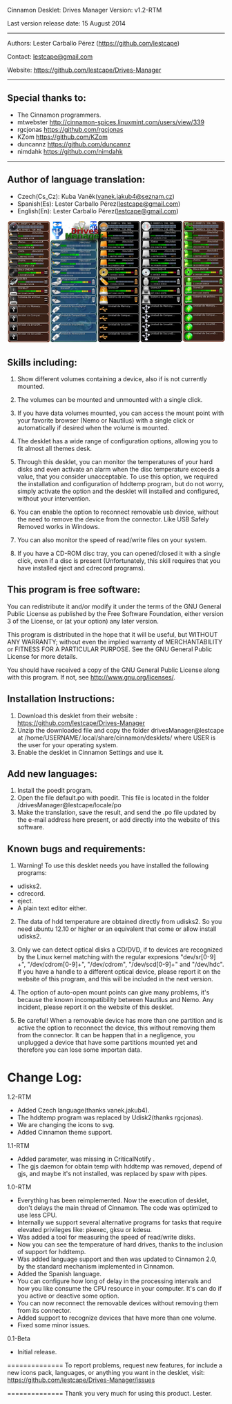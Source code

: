 Cinnamon Desklet: Drives Manager Version: v1.2-RTM

Last version release date: 15 August 2014
***
Authors: Lester Carballo Pérez (https://github.com/lestcape)

Contact: lestcape@gmail.com

Website: https://github.com/lestcape/Drives-Manager

--------------
Special thanks to:
--------------
 - The Cinnamon programmers.
 - mtwebster http://cinnamon-spices.linuxmint.com/users/view/339
 - rgcjonas https://github.com/rgcjonas
 - KZom https://github.com/KZom
 - duncannz https://github.com/duncannz
 - nimdahk https://github.com/nimdahk

--------------
Author of language translation:
--------------
 - Czech(Cs_Cz):     Kuba Vaněk(vanek.jakub4@seznam.cz)
 - Spanish(Es):      Lester Carballo Pérez(lestcape@gmail.com)
 - English(En):      Lester Carballo Pérez(lestcape@gmail.com)


![Alt text](/drivesManager@lestcape/Capture.png)


Skills including:
--------------

1.	Show different volumes containing a device, also if is not currently mounted.

2.	The volumes can be mounted and unmounted with a single click.

3.	If you have data volumes mounted, you can access the mount point with your favorite browser (Nemo or Nautilus) with a single click or automatically if desired when the volume is mounted.

4.	The desklet has a wide range of configuration options, allowing you to fit almost all themes desk.

5.	Through this desklet, you can monitor the temperatures of your hard disks and even activate an alarm when the disc temperature exceeds a value, that you consider unacceptable. To use this option, we required the installation and configuration of hddtemp program, but do not worry, simply activate the option and the desklet will installed and configured, without your intervention.

6.	You can enable the option to reconnect removable usb device, without the need to remove the device from the connector. Like USB Safely Removed works in Windows.

7.	You can also monitor the speed of read/write files on your system.

8.	If you have a CD-ROM disc tray, you can opened/closed it with a single click, even if a disc is present (Unfortunately, this skill requires that you have installed eject and cdrecord programs).


This program is free software:
--------------
You can redistribute it and/or modify it under the terms of the GNU General Public License as published by the Free Software Foundation, either version 3 of the License, or (at your option) any later version.

This program is distributed in the hope that it will be useful, but WITHOUT ANY WARRANTY; without even the implied warranty of MERCHANTABILITY or FITNESS FOR A PARTICULAR PURPOSE. See the GNU General Public License for more details.

You should have received a copy of the GNU General Public License along with this program. If not, see http://www.gnu.org/licenses/.


Installation Instructions:
--------------
1. Download this desklet from their website : https://github.com/lestcape/Drives-Manager
2. Unzip the downloaded file and copy the folder drivesManager@lestcape at /home/USERNAME/.local/share/cinnamon/desklets/ where USER is the user for your operating system.
3. Enable the desklet in Cinnamon Settings and use it.


Add new languages:
--------------
1. Install the poedit program.
2. Open the file default.po with poedit. This file is located in the folder /drivesManager@lestcape/locale/po
3. Make the translation, save the result, and send the .po file updated by the e-mail address here present, or add directly into the website of this software.

Known bugs and requirements:
--------------
1. Warning! To use this desklet needs you have installed the following programs:
 - udisks2.
 - cdrecord.
 - eject.
 - A plain text editor either.

2. The data of hdd temperature are obtained directly from udisks2. So you need ubuntu 12.10 or higher or an equivalent that come or allow install udisks2.

3. Only we can detect optical disks a CD/DVD, if to devices are recognized by the Linux kernel matching with the regular expresions "dev/sr[0-9] +",  "/dev/cdrom[0-9]+", "/dev/cdrom", "/dev/scd[0-9]+" and "/dev/hdc". If you have a handle to a different optical device, please report it on the website of this program, and this will be included in the next version.

4. The option of auto-open mount points can give many problems, it's because the known incompatibility between Nautilus and Nemo. Any incident, please report it on the website of this desklet.

5. Be careful! When a removable device has more than one partition and is active the option to reconnect the device, this without removing them from the connector. It can be happen that in a negligence, you unplugged a device that have some partitions mounted yet and therefore you can lose some importan data.

Change Log:
==============
1.2-RTM
  - Added Czech language(thanks vanek.jakub4).
  - The hddtemp program was replaced by Udisk2(thanks rgcjonas).
  - We are changing the icons to svg.
  - Added Cinnamon theme support.

1.1-RTM
  - Added parameter, was missing in CriticalNotify .
  - The gjs daemon for obtain temp with hddtemp was removed, depend of gjs, and maybe it's not installed, was replaced by spaw with pipes.

1.0-RTM
  - Everything has been reimplemented. Now the execution of desklet, don't delays the main thread of Cinnamon. The code was optimized to use less CPU.
  - Internally we support several alternative programs for tasks that require elevated privileges like: pkexec, gksu or kdesu.
  - Was added a tool for measuring the speed of read/write disks.
  - Now you can see the temperature of hard drives, thanks to the inclusion of support for hddtemp.
  - Was added language support and then was updated to Cinnamon 2.0, by the standard mechanism implemented in Cinnamon.
  - Added the Spanish language.
  - You can configure how long of delay in the processing intervals and how you like consume the CPU resource in your computer. It's can do if you active or deactive some option.
  - You can now reconnect the removable devices without removing them from its connector.
  - Added support to recognize devices that have more than one volume.
  - Fixed some minor issues.

0.1-Beta
   - Initial release.

==============
To report problems, request new features, for include a new icons pack​​, languages, or anything you want in the desklet, visit:
https://github.com/lestcape/Drives-Manager/issues

==============
Thank you very much for using this product.
Lester.

